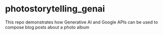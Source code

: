 # photostorytelling_genai
This repo demonstrates how Generative AI and Google APIs can be used to compose blog posts about a photo album
